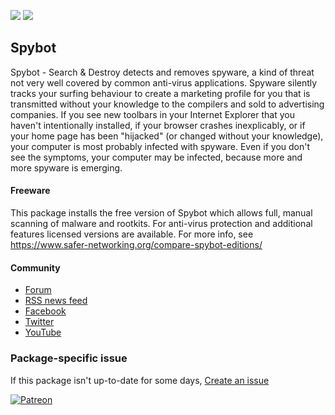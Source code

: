[![](https://img.shields.io/chocolatey/v/spybot?color=green&label=spybot)](https://chocolatey.org/packages/spybot) [![](https://img.shields.io/chocolatey/dt/spybot)](https://chocolatey.org/packages/spybot)

## Spybot
Spybot - Search & Destroy detects and removes spyware, a kind of threat not very well covered by common anti-virus applications. Spyware silently tracks your surfing behaviour to create a marketing profile for you that is transmitted without your knowledge to the compilers and sold to advertising companies. If you see new toolbars in your Internet Explorer that you haven't intentionally installed, if your browser crashes inexplicably, or if your home page has been "hijacked" (or changed without your knowledge), your computer is most probably infected with spyware. Even if you don't see the symptoms, your computer may be infected, because more and more spyware is emerging.

#### Freeware
This package installs the free version of Spybot which allows full, manual scanning of malware and rootkits. For anti-virus protection and additional features licensed versions are available. For more info, see https://www.safer-networking.org/compare-spybot-editions/

#### Community
* [Forum](https://forums.spybot.info/downloads.php?id=1)
* [RSS news feed](https://www.safer-networking.org/feed/)
* [Facebook](https://www.facebook.com/SpybotSearchAndDestroy/)
* [Twitter](https://www.twitter.com/SpybotSD)
* [YouTube](https://www.youtube.com/user/SaferNetworking)

### Package-specific issue
If this package isn't up-to-date for some days, [Create an issue](https://github.com/tunisiano187/Chocolatey-packages/issues/new/choose)

[![Patreon](https://cdn.jsdelivr.net/gh/tunisiano187/Chocolatey-packages@d15c4e19c709e7148588d4523ffc6dd3cd3c7e5e/icons/patreon.png)](https://www.patreon.com/bePatron?u=39585820)